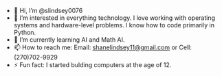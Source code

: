 - 👋 Hi, I’m @slindsey0076
- 👀 I’m interested in everything technology. I love working with operating systems and hardware-level problems. I know how to code primarily in Python.
- 🌱 I’m currently learning AI and Math AI.
- 📫 How to reach me: Email: shanelindsey11@gmail.com or Cell: (270)702-9929
- ⚡ Fun fact: I started bulding computers at the age of 12.

<!---
slindsey0076/slindsey0076 is a ✨ special ✨ repository because its `README.md` (this file) appears on your GitHub profile.
You can click the Preview link to take a look at your changes.
--->
